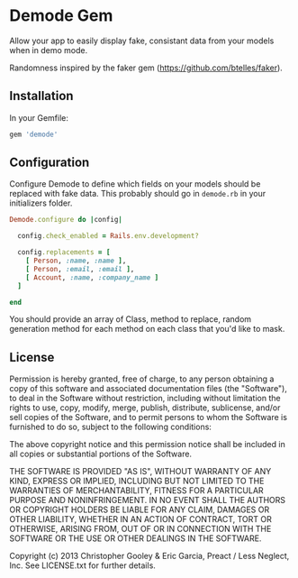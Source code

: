 Demode Gem
===
Allow your app to easily display fake, consistant data from your models when in demo mode.

Randomness inspired by the faker gem (https://github.com/btelles/faker). 

Installation
---

In your Gemfile:

```ruby
gem 'demode'
```

Configuration
---

Configure Demode to define which fields on your models should be replaced with fake data. This probably should go in `demode.rb` in your initializers folder.

```ruby
Demode.configure do |config|

  config.check_enabled = Rails.env.development?

  config.replacements = [
    [ Person, :name, :name ],
    [ Person, :email, :email ],
    [ Account, :name, :company_name ]
  ]

end
```

You should provide an array of Class, method to replace, random generation method for each method on each class that you'd like to mask.

License
---

Permission is hereby granted, free of charge, to any person obtaining
a copy of this software and associated documentation files (the
"Software"), to deal in the Software without restriction, including
without limitation the rights to use, copy, modify, merge, publish,
distribute, sublicense, and/or sell copies of the Software, and to
permit persons to whom the Software is furnished to do so, subject to
the following conditions:

The above copyright notice and this permission notice shall be
included in all copies or substantial portions of the Software.

THE SOFTWARE IS PROVIDED "AS IS", WITHOUT WARRANTY OF ANY KIND,
EXPRESS OR IMPLIED, INCLUDING BUT NOT LIMITED TO THE WARRANTIES OF
MERCHANTABILITY, FITNESS FOR A PARTICULAR PURPOSE AND
NONINFRINGEMENT. IN NO EVENT SHALL THE AUTHORS OR COPYRIGHT HOLDERS BE
LIABLE FOR ANY CLAIM, DAMAGES OR OTHER LIABILITY, WHETHER IN AN ACTION
OF CONTRACT, TORT OR OTHERWISE, ARISING FROM, OUT OF OR IN CONNECTION
WITH THE SOFTWARE OR THE USE OR OTHER DEALINGS IN THE SOFTWARE.

Copyright (c) 2013 Christopher Gooley & Eric Garcia, Preact / Less Neglect, Inc. See LICENSE.txt for further details.
